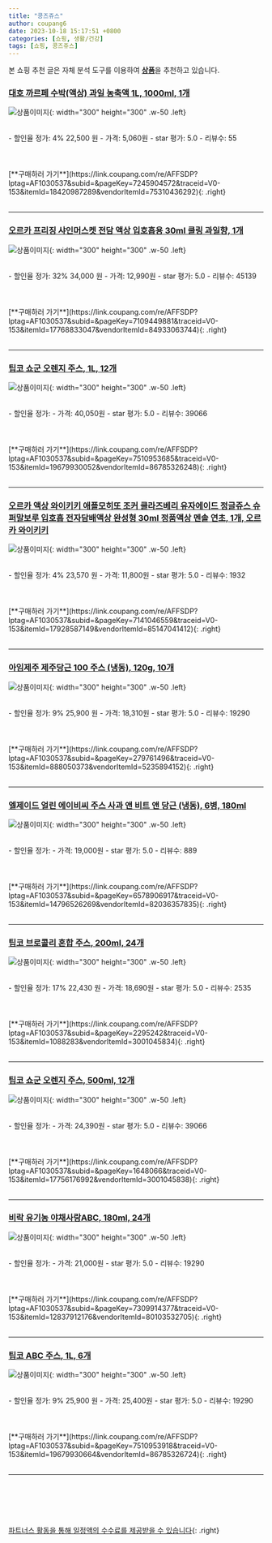 ```yaml
---
title: "콩즈쥬스"
author: coupang6
date: 2023-10-18 15:17:51 +0800
categories: [쇼핑, 생활/건강]
tags: [쇼핑, 콩즈쥬스]
---
```


본 쇼핑 추천 글은 자체 분석 도구를 이용하여 [**상품**](https://link.coupang.com/a/bao1ui)을 추천하고 있습니다.

### [대호 까르페 수박(액상) 과일 농축액 1L, 1000ml, 1개](https://link.coupang.com/re/AFFSDP?lptag=AF1030537&subid=&pageKey=7245904572&traceid=V0-153&itemId=18420987289&vendorItemId=75310436292)

![상품이미지](https://thumbnail6.coupangcdn.com/thumbnails/remote/230x230ex/image/vendor_inventory/9e4f/f5fa11acec24e23a9bc1ff7d219627155f19e94c7ffda48eaaff34221ed8.jpg){: width="300" height="300" .w-50 .left}


<br>
- 할인율 정가: 4%  22,500   원
- 가격: 5,060원
- star 평가: 5.0
- 리뷰수: 55
<br>
<br>
<br>
<br>
[**구매하러 가기**](https://link.coupang.com/re/AFFSDP?lptag=AF1030537&subid=&pageKey=7245904572&traceid=V0-153&itemId=18420987289&vendorItemId=75310436292){: .right}
<br>
<br>

---

### [오르카 프리징 샤인머스켓 전담 액상 입호흡용 30ml 쿨링 과일향, 1개](https://link.coupang.com/re/AFFSDP?lptag=AF1030537&subid=&pageKey=7109449881&traceid=V0-153&itemId=17768833047&vendorItemId=84933063744)

![상품이미지](https://thumbnail6.coupangcdn.com/thumbnails/remote/230x230ex/image/vendor_inventory/121a/b35186c642b63c62e7ce65c8679a23c935b160a7bd79170dca9f23880616.jpg){: width="300" height="300" .w-50 .left}


<br>
- 할인율 정가: 32%  34,000   원
- 가격: 12,990원
- star 평가: 5.0
- 리뷰수: 45139
<br>
<br>
<br>
<br>
[**구매하러 가기**](https://link.coupang.com/re/AFFSDP?lptag=AF1030537&subid=&pageKey=7109449881&traceid=V0-153&itemId=17768833047&vendorItemId=84933063744){: .right}
<br>
<br>

---

### [팁코 쇼군 오렌지 주스, 1L, 12개](https://link.coupang.com/re/AFFSDP?lptag=AF1030537&subid=&pageKey=7510953685&traceid=V0-153&itemId=19679930052&vendorItemId=86785326248)

![상품이미지](https://thumbnail6.coupangcdn.com/thumbnails/remote/230x230ex/image/retail/images/ce4f5a9f-970a-49db-9bff-425bedce05c53666233024418225803.png){: width="300" height="300" .w-50 .left}


<br>
- 할인율 정가: 
- 가격: 40,050원
- star 평가: 5.0
- 리뷰수: 39066
<br>
<br>
<br>
<br>
[**구매하러 가기**](https://link.coupang.com/re/AFFSDP?lptag=AF1030537&subid=&pageKey=7510953685&traceid=V0-153&itemId=19679930052&vendorItemId=86785326248){: .right}
<br>
<br>

---

### [오르카 액상 와이키키 애플모히또 조커 쿨라즈베리 유자에이드 정글쥬스 슈퍼말보루 입호흡 전자담배액상 완성형 30ml 정품액상 멘솔 연초, 1개, 오르카 와이키키](https://link.coupang.com/re/AFFSDP?lptag=AF1030537&subid=&pageKey=7141046559&traceid=V0-153&itemId=17928587149&vendorItemId=85147041412)

![상품이미지](https://img1a.coupangcdn.com/image/coupang/list/adultProduct_plp.png){: width="300" height="300" .w-50 .left}


<br>
- 할인율 정가: 4%  23,570   원
- 가격: 11,800원
- star 평가: 5.0
- 리뷰수: 1932
<br>
<br>
<br>
<br>
[**구매하러 가기**](https://link.coupang.com/re/AFFSDP?lptag=AF1030537&subid=&pageKey=7141046559&traceid=V0-153&itemId=17928587149&vendorItemId=85147041412){: .right}
<br>
<br>

---

### [아임제주 제주당근 100 주스 (냉동), 120g, 10개](https://link.coupang.com/re/AFFSDP?lptag=AF1030537&subid=&pageKey=279761496&traceid=V0-153&itemId=888050373&vendorItemId=5235894152)

![상품이미지](https://thumbnail6.coupangcdn.com/thumbnails/remote/230x230ex/image/retail/images/2019/08/12/9/4/18132e7e-9198-4684-a5d3-4114bdd05636.jpg){: width="300" height="300" .w-50 .left}


<br>
- 할인율 정가: 9%  25,900   원
- 가격: 18,310원
- star 평가: 5.0
- 리뷰수: 19290
<br>
<br>
<br>
<br>
[**구매하러 가기**](https://link.coupang.com/re/AFFSDP?lptag=AF1030537&subid=&pageKey=279761496&traceid=V0-153&itemId=888050373&vendorItemId=5235894152){: .right}
<br>
<br>

---

### [엘제이드 얼린 에이비씨 주스 사과 앤 비트 앤 당근 (냉동), 6병, 180ml](https://link.coupang.com/re/AFFSDP?lptag=AF1030537&subid=&pageKey=6578906917&traceid=V0-153&itemId=14796526269&vendorItemId=82036357835)

![상품이미지](https://thumbnail10.coupangcdn.com/thumbnails/remote/230x230ex/image/retail/images/2022/05/24/14/8/020b8374-10e4-4802-96be-879f50397959.jpg){: width="300" height="300" .w-50 .left}


<br>
- 할인율 정가: 
- 가격: 19,000원
- star 평가: 5.0
- 리뷰수: 889
<br>
<br>
<br>
<br>
[**구매하러 가기**](https://link.coupang.com/re/AFFSDP?lptag=AF1030537&subid=&pageKey=6578906917&traceid=V0-153&itemId=14796526269&vendorItemId=82036357835){: .right}
<br>
<br>

---

### [팁코 브로콜리 혼합 주스, 200ml, 24개](https://link.coupang.com/re/AFFSDP?lptag=AF1030537&subid=&pageKey=2295242&traceid=V0-153&itemId=1088283&vendorItemId=3001045834)

![상품이미지](https://thumbnail9.coupangcdn.com/thumbnails/remote/230x230ex/image/retail/images/1118397252553013-be5fdfad-1144-41c8-86ab-ba523f31587f.png){: width="300" height="300" .w-50 .left}


<br>
- 할인율 정가: 17%  22,430   원
- 가격: 18,690원
- star 평가: 5.0
- 리뷰수: 2535
<br>
<br>
<br>
<br>
[**구매하러 가기**](https://link.coupang.com/re/AFFSDP?lptag=AF1030537&subid=&pageKey=2295242&traceid=V0-153&itemId=1088283&vendorItemId=3001045834){: .right}
<br>
<br>

---

### [팁코 쇼군 오렌지 주스, 500ml, 12개](https://link.coupang.com/re/AFFSDP?lptag=AF1030537&subid=&pageKey=1648066&traceid=V0-153&itemId=17756176992&vendorItemId=3001045838)

![상품이미지](https://thumbnail9.coupangcdn.com/thumbnails/remote/230x230ex/image/retail/images/953179316033140-4d77e102-6882-4df9-8e8b-5380510c2db1.jpg){: width="300" height="300" .w-50 .left}


<br>
- 할인율 정가: 
- 가격: 24,390원
- star 평가: 5.0
- 리뷰수: 39066
<br>
<br>
<br>
<br>
[**구매하러 가기**](https://link.coupang.com/re/AFFSDP?lptag=AF1030537&subid=&pageKey=1648066&traceid=V0-153&itemId=17756176992&vendorItemId=3001045838){: .right}
<br>
<br>

---

### [비락 유기농 야채사랑ABC, 180ml, 24개](https://link.coupang.com/re/AFFSDP?lptag=AF1030537&subid=&pageKey=7309914377&traceid=V0-153&itemId=12837912176&vendorItemId=80103532705)

![상품이미지](https://thumbnail6.coupangcdn.com/thumbnails/remote/230x230ex/image/retail/images/4246922104194947-a165d139-21f3-4fa7-942e-85307572a214.jpg){: width="300" height="300" .w-50 .left}


<br>
- 할인율 정가: 
- 가격: 21,000원
- star 평가: 5.0
- 리뷰수: 19290
<br>
<br>
<br>
<br>
[**구매하러 가기**](https://link.coupang.com/re/AFFSDP?lptag=AF1030537&subid=&pageKey=7309914377&traceid=V0-153&itemId=12837912176&vendorItemId=80103532705){: .right}
<br>
<br>

---

### [팁코 ABC 주스, 1L, 6개](https://link.coupang.com/re/AFFSDP?lptag=AF1030537&subid=&pageKey=7510953918&traceid=V0-153&itemId=19679930664&vendorItemId=86785326724)

![상품이미지](https://thumbnail8.coupangcdn.com/thumbnails/remote/230x230ex/image/retail/images/a6c590cc-bb0a-4c6b-8394-f21915df5dc87141205551706574362.png){: width="300" height="300" .w-50 .left}


<br>
- 할인율 정가: 9%  25,900   원
- 가격: 25,400원
- star 평가: 5.0
- 리뷰수: 19290
<br>
<br>
<br>
<br>
[**구매하러 가기**](https://link.coupang.com/re/AFFSDP?lptag=AF1030537&subid=&pageKey=7510953918&traceid=V0-153&itemId=19679930664&vendorItemId=86785326724){: .right}
<br>
<br>

---
<br><br><br><br><br> [파트너스 활동을 통해 일정액의 수수료를 제공받을 수 있습니다](https://link.coupang.com/a/bao1ui){: .right}